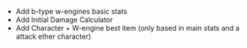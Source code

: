 - Add b-type w-engines basic stats
- Add Initial Damage Calculator
- Add Character + W-engine best item (only based in main stats and a attack ether character)
